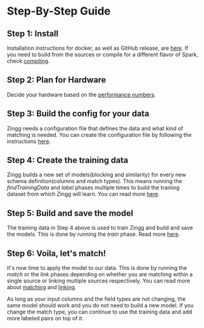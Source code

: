 # Step-By-Step Guide

## Step 1: Install

Installation instructions for docker, as well as GitHub release, are [here](setup/installation.md). If you need to build from the sources or compile for a different flavor of Spark, check [compiling](setup/installation.md#compiling-from-sources).

## Step 2: Plan for Hardware

Decide your hardware based on the [performance numbers](setup/hardwareSizing.md).

## Step 3: Build the config for your data

Zingg needs a configuration file that defines the data and what kind of matching is needed. You can create the configuration file by following the instructions [here](setup/configuration.md).

## Step 4: Create the training data

Zingg builds a new set of models(blocking and similarity) for every new schema definition(columns and match types). This means running the _findTrainingData_ and _label_ phases multiple times to build the training dataset from which Zingg will learn. You can read more [here](setup/training/createTrainingData.md).

## Step 5: Build and save the model

The training data in Step 4 above is used to train Zingg and build and save the models. This is done by running the _train_ phase. Read more [here](setup/train.md).

## Step 6: Voila, let's match!

It's now time to apply the model to our data. This is done by running the _match_ or the _link_ phases depending on whether you are matching within a single source or linking multiple sources respectively. You can read more about [matching](setup/match.md) and [linking](setup/link.md).

As long as your input columns and the field types are not changing, the same model should work and you do not need to build a new model. If you change the match type, you can continue to use the training data and add more labeled pairs on top of it.

